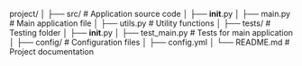 project/
│
├── src/             # Application source code
│   ├── __init__.py
│   ├── main.py      # Main application file
│   ├── utils.py     # Utility functions
│
├── tests/           # Testing folder
│   ├── __init__.py
│   ├── test_main.py # Tests for main application
│
├── config/          # Configuration files
│   ├── config.yml
│
└── README.md        # Project documentation
